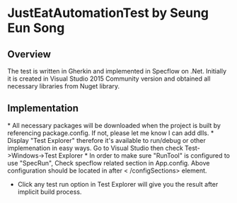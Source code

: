 JustEatAutomationTest by Seung Eun Song
================

<h2 id="overview">Overview</h2>
The test is written in Gherkin and implemented in Specflow on .Net. Initially it is created in Visual Studio 2015 Community version and obtained all necessary libraries from Nuget library. 

<h2 id="implementation">Implementation</h2>
 *   All necessary packages will be downloaded when the project is built by referencing package.config. If not, please let me know I can add dlls.
 *   Display "Test Explorer" therefore it's available to run/debug or other implemenation in easy ways. Go to Visual Studio then check Test->Windows->Test Explorer
 *   In order to make sure "RunTool" is configured to use "SpecRun", Check specflow related section in App.config.
	<specFlow>  
	  <plugins>
		  <add name="SpecRun" />
		</plugins>
	</specFlow>
Above configuration should be located in after < /configSections> element.

 *   Click any test run option in Test Explorer will give you the result after implicit build process. 


